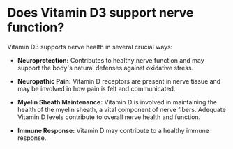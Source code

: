 # Does Vitamin D3 support nerve function?

Vitamin D3 supports nerve health in several crucial ways:

- **Neuroprotection:** Contributes to healthy nerve function and may support the body's natural defenses against oxidative stress.  

- **Neuropathic Pain:** Vitamin D receptors are present in nerve tissue and may be involved in how pain is felt and communicated. 

- **Myelin Sheath Maintenance:** Vitamin D is involved in maintaining the health of the myelin sheath, a vital component of nerve fibers. Adequate Vitamin D levels contribute to overall nerve health and function. 

- **Immune Response:** Vitamin D may contribute to a healthy immune response.